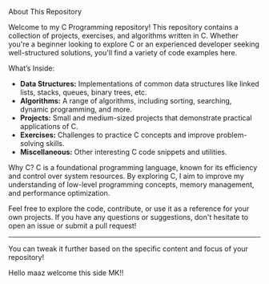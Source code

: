  About This Repository

Welcome to my C Programming repository! This repository contains a collection of projects, exercises, and algorithms written in C. Whether you're a beginner looking to explore C or an experienced developer seeking well-structured solutions, you'll find a variety of code examples here.

What’s Inside:
- **Data Structures:** Implementations of common data structures like linked lists, stacks, queues, binary trees, etc.
- **Algorithms:** A range of algorithms, including sorting, searching, dynamic programming, and more.
- **Projects:** Small and medium-sized projects that demonstrate practical applications of C.
- **Exercises:** Challenges to practice C concepts and improve problem-solving skills.
- **Miscellaneous:** Other interesting C code snippets and utilities.

Why C?
C is a foundational programming language, known for its efficiency and control over system resources. By exploring C, I aim to improve my understanding of low-level programming concepts, memory management, and performance optimization.

Feel free to explore the code, contribute, or use it as a reference for your own projects. If you have any questions or suggestions, don't hesitate to open an issue or submit a pull request!

---

You can tweak it further based on the specific content and focus of your repository!

Hello maaz
welcome
this side MK!!
